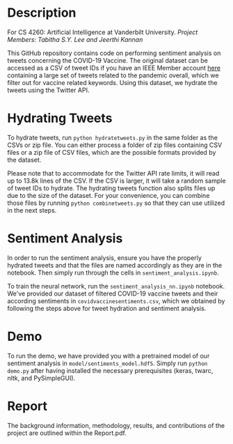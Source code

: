 # Description
For CS 4260: Artificial Intelligence at Vanderbilt University.
*Project Members: Tabitha S.Y. Lee and Jeerthi Kannan*

This GitHub repository contains code on performing sentiment analysis on tweets concerning the COVID-19 Vaccine. The original dataset can be accessed as a CSV of tweet IDs if you have an IEEE Member account [here](https://ieee-dataport.org/open-access/coronavirus-covid-19-tweets-dataset) containing a large set of tweets related to the pandemic overall, which we filter out for vaccine related keywords. Using this dataset, we hydrate the tweets using the Twitter API.

# Hydrating Tweets
To hydrate tweets, run ```python hydratetweets.py``` in the same folder as the CSVs or zip file. You can either process a folder of zip files containing CSV files or a zip file of CSV files, which are the possible formats provided by the dataset. 

Please note that to accommodate for the Twitter API rate limits, it will read up to 13.8k lines of the CSV. If the CSV is larger, it will take a random sample of tweet IDs to hydrate. The hydrating tweets function also splits files up due to the size of the dataset. For your convenience, you can combine those files by running ```python combinetweets.py``` so that they can use utilized in the next steps.

# Sentiment Analysis
In order to run the sentiment analysis, ensure you have the properly hydrated tweets and that the files are named accordingly as they are in the notebook. Then simply run through the cells in ```sentiment_analysis.ipynb```.

To train the neural network, run the ```sentiment_analysis_nn.ipynb``` notebook. We've provided our dataset of filtered COVID-19 vaccine tweets and their according sentiments in ```covidvaccinesentiments.csv```, which we obtained by following the steps above for tweet hydration and sentiment analysis. 

# Demo
To run the demo, we have provided you with a pretrained model of our sentiment analysis in ```model/sentiments_model.hdf5```. Simply run ```python demo.py``` after having installed the necessary prerequisites (keras, twarc, nltk, and PySimpleGUI).

# Report
The background information, methodology, results, and contributions of the project are outlined within the Report.pdf.